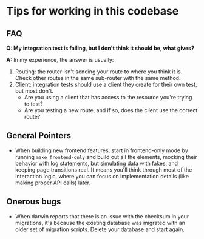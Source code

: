 # Tips for working in this codebase

## FAQ

**Q: My integration test is failing, but I don't think it should be, what gives?**

**A:** In my experience, the answer is usually:
1. Routing: the router isn't sending your route to where you think it is. Check other routes in the same sub-router with the same method.
1. Client: integration tests should use a client they create for their own test, but most don't. 
    - Are you using a client that has access to the resource you're trying to test?
    - Are you testing a new route, and if so, does the client use the correct route?

##

## General Pointers

- When building new frontend features, start in frontend-only mode by running `make frontend-only` and build out all the elements, mocking their behavior with log statements, but simulating data with fakes, and keeping page transitions real. It means you'll think through most of the interaction logic, where you can focus on implementation details (like making proper API calls) later.

## Onerous bugs

- When darwin reports that there is an issue with the checksum in your migrations, it's because the existing database was migrated with an older set of migration scripts. Delete your database and start again.